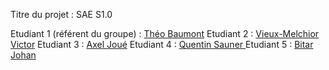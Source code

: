 Titre du projet : SAE S1.0

Etudiant 1 (référent du groupe) :  [Théo Baumont](mailto:tbaumon2@edu.univ-fcomte.fr?subject=SAE_1_05_06) 
Etudiant 2 : [Vieux-Melchior Victor](mailto:vvieuxme@edu.univ-fcomte.fr?subject=SAE_1_05_06) 
Etudiant 3 : [Axel Joué](mailto:ajoue@edu.univ-fcomte.fr?subject=SAE_1_05_06) 
Etudiant 4 : [Quentin Sauner ](mailto:qsauner@edu.univ-fcomte.fr?subject=SAE_1_05_06) 
Etudiant 5 : [Bitar Johan](mailto:jbitar@edu.univ-fcomte.fr?subject=SAE_1_05_06) 
                          
